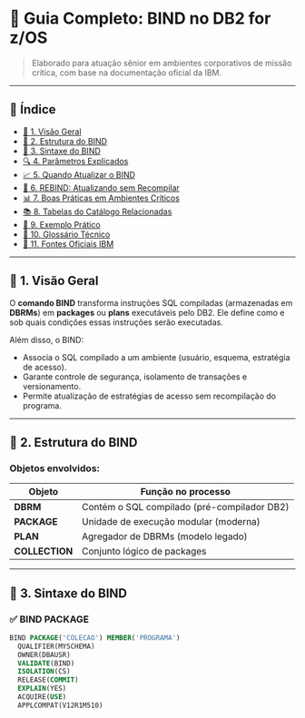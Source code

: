 # 📘 Guia Completo: BIND no DB2 for z/OS

> Elaborado para atuação sênior em ambientes corporativos de missão crítica, com base na documentação oficial da IBM.

---

## 📑 Índice

- [📌 1. Visão Geral](#1-visão-geral)
- [🧱 2. Estrutura do BIND](#2-estrutura-do-bind)
- [📎 3. Sintaxe do BIND](#3-sintaxe-do-bind)
- [🔍 4. Parâmetros Explicados](#4-parâmetros-explicados)
- [📈 5. Quando Atualizar o BIND](#5-quando-atualizar-o-bind)
- [🔁 6. REBIND: Atualizando sem Recompilar](#6-rebind-atualizando-sem-recompilar)
- [📊 7. Boas Práticas em Ambientes Críticos](#7-boas-práticas-em-ambientes-críticos)
- [📚 8. Tabelas do Catálogo Relacionadas](#8-tabelas-do-catálogo-relacionadas)
- [🧪 9. Exemplo Prático](#9-exemplo-prático)
- [📘 10. Glossário Técnico](#10-glossário-técnico)
- [🔗 11. Fontes Oficiais IBM](#11-fontes-oficiais-ibm)

---

## 📌 1. Visão Geral

O **comando BIND** transforma instruções SQL compiladas (armazenadas em **DBRMs**) em **packages** ou **plans** executáveis pelo DB2. Ele define como e sob quais condições essas instruções serão executadas.

Além disso, o BIND:
- Associa o SQL compilado a um ambiente (usuário, esquema, estratégia de acesso).
- Garante controle de segurança, isolamento de transações e versionamento.
- Permite atualização de estratégias de acesso sem recompilação do programa.

---

## 🧱 2. Estrutura do BIND

### Objetos envolvidos:

| Objeto      | Função no processo                           |
|-------------|----------------------------------------------|
| **DBRM**    | Contém o SQL compilado (pré-compilador DB2)  |
| **PACKAGE** | Unidade de execução modular (moderna)        |
| **PLAN**    | Agregador de DBRMs (modelo legado)           |
| **COLLECTION** | Conjunto lógico de packages                |

---

## 📎 3. Sintaxe do BIND

### ✅ BIND PACKAGE

```sql
BIND PACKAGE('COLECAO') MEMBER('PROGRAMA')
  QUALIFIER(MYSCHEMA)
  OWNER(DBAUSR)
  VALIDATE(BIND)
  ISOLATION(CS)
  RELEASE(COMMIT)
  EXPLAIN(YES)
  ACQUIRE(USE)
  APPLCOMPAT(V12R1M510)
